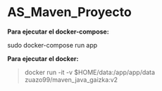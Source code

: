 # AS_Maven_Proyecto

**Para ejecutar el docker-compose:**

sudo docker-compose run app

**Para ejecutar el docker:**

>docker run -it -v $HOME/data:/app/app/data zuazo99/maven_java_gaizka:v2
